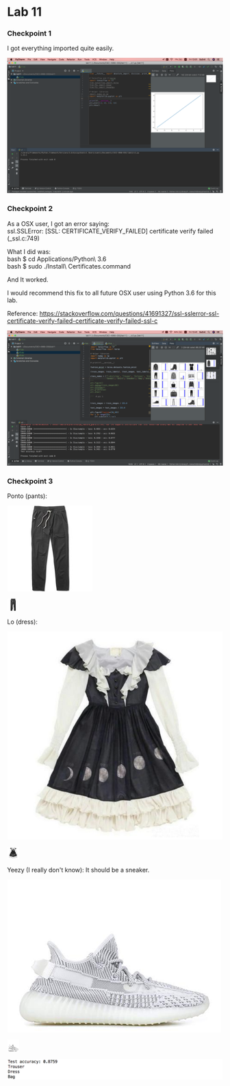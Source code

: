# Lab 11

### Checkpoint 1

I got everything imported quite easily.

![alttext](c1.png)

### Checkpoint 2

As a OSX user, I got an error saying:  
ssl.SSLError: [SSL: CERTIFICATE_VERIFY_FAILED] certificate verify failed (_ssl.c:749)  

What I did was:  
bash $ cd Applications/Python\ 3.6  
bash $ sudo ./Install\ Certificates.command

And It worked.

I would recommend this fix to all future OSX user using Python 3.6 for this lab.

Reference: https://stackoverflow.com/questions/41691327/ssl-sslerror-ssl-certificate-verify-failed-certificate-verify-failed-ssl-c

![alttext](c2.png)

### Checkpoint 3

Ponto (pants):  

![alttext](ponto.jpg)


![alttext](g1.png)


Lo (dress): 

![alttext](LO.png)

![alttext](g2.png)

Yeezy (I really don't know):
It should be a sneaker.

![alttext](yeezy.jpg)

![alttext](g3.png)


![alttext](c3.png)

